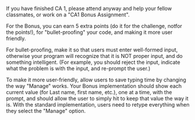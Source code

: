 If you have finished CA 1, please attend anyway and help your fellow classmates, or work on a "CA1 Bonus Assignment".

For the Bonus, you can earn 5 extra points (do it for the challenge, notfor the points!), for "bullet-proofing" your code, and making it more user friendly.

For bullet-proofing, make it so that users must enter well-formed input, otherwise your program will recognize that it is NOT proper input, and do something intelligent.  (For example, you should reject the input, indicate what the problem is with the input, and re-prompt the user.)

To make it more user-friendly, allow users to save typing time by changing the way "Manage" works. Your Bonus implementation should show each current value (for Last name, first name, etc.), one at a time, with the prompt, and should allow the user to simply hit <Enter> to keep that value the way it is.  With the standard implementation, users need to retype everything when they select the "Manage" option.
